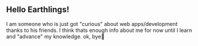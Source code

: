 ## Hello Earthlings! 
I am someone who is just got "curious" about web apps/development thanks to his friends.
I think thats enough info about me for now until I learn and "advance" my knowledge.
ok, bye👋


<!--
**nobovich/nobovich** is a ✨ _special_ ✨ repository because its `README.md` (this file) appears on your GitHub profile.

Here are some ideas to get you started:

- 🔭 I’m currently working on ...
- 🌱 I’m currently learning ...
- 👯 I’m looking to collaborate on ...
- 🤔 I’m looking for help with ...
- 💬 Ask me about ...
- 📫 How to reach me: ...
- 😄 Pronouns: ...
- ⚡ Fun fact: ...
-->
